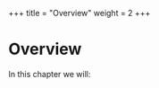 +++
title = "Overview"
weight = 2
+++

# Overview

In this chapter we will:

<!-- * [Add dependencies](@/ch0/add_dependencies]) -->
<!-- * [Setup the window](@/ch0/setup_the_window]) -->
<!-- * [Initialize wgpu](@/ch0/initialize_wgpu]) -->
